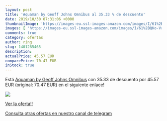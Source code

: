 ```yaml
---
layout: post
title: 'Aquaman by Geoff Johns Omnibus al 35.33 % de descuento'
date: 2019/10/30 07:31:06 +0000
thumbnailImage: 'https://images-eu.ssl-images-amazon.com/images/I/61%2BQKo-VrgL._SL200_.jpg'
images: [ 'https://images-eu.ssl-images-amazon.com/images/I/61%2BQKo-VrgL._SL200_.jpg' ]
comments: true
category: ofertas
author: ring
slug: 1401285465
description:
actualPrice: 45.57 EUR
comparePrice: 70.47 EUR
inStock: true
---
```


Está [Aquaman by Geoff Johns Omnibus](https://www.amazon.com/dp/1401285465/?tag=redken08-20) con 35.33 de descuento por 45.57 EUR (original: 70.47 EUR) en el siguiente enlace!

[![](https://images-eu.ssl-images-amazon.com/images/I/61%2BQKo-VrgL._SL200_.jpg)](https://www.amazon.com/dp/1401285465/?tag=redken08-20)

[Ver la oferta!!](https://www.amazon.com/dp/1401285465/?tag=redken08-20)

[Consulta otras ofertas en nuestro canal de telegram](https://t.me/s/ofertas25)
